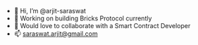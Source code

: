 - 👋 Hi, I’m @arjit-saraswat
- 📱 Working on building Bricks Protocol currently
- 💞️ Would love to collaborate with a Smart Contract Developer
- 📫 saraswat.arjit@gmail.com

<!---

--->

